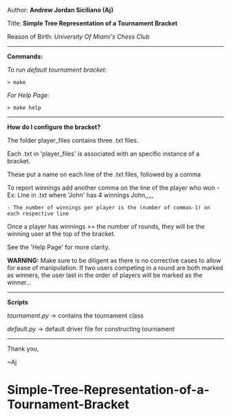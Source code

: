
Author: **Andrew Jordan Siciliano (Aj)**

Title: **Simple Tree Representation of a Tournament Bracket**

Reason of Birth: *University Of Miami's Chess Club*

_____________________________________________

**Commands:**

*To run default tournament bracket:*
	
	> make

*For Help Page:*
	
	> make help

_____________________________________________

**How do I configure the bracket?**

The folder player_files contains three .txt files. 

Each .txt in 'player_files' is associated with an specific instance of a bracket.

These put a name on each line of the .txt files, followed by a comma

To report winnings add another comma on the line of the player who won
	- Ex: Line in .txt where 'John' has 4 winnings
		John,,,,,

	- The number of winnings per player is the (number of commas-1) on each respective line

Once a player has winnings >= the number of rounds,
they will be the winning user at the top of the bracket.

See the 'Help Page' for more clarity. 

**WARNING:**
Make sure to be diligent as there is no corrective cases to allow for ease of manipulation. 
If two users competing in a round are both marked as winners, 
the user last in the order of players will be marked as the winner...

_____________________________________________

**Scripts**

*tournament.py* -> contains the tournament class

*default.py* -> default driver file for constructing tournament

_____________________________________________

Thank you,

~Aj






# Simple-Tree-Representation-of-a-Tournament-Bracket
